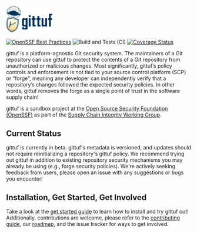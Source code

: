 <img src="https://raw.githubusercontent.com/gittuf/community/bd8b367fa91fab0fddaa1943e0131e90e04e6b10/artwork/PNG/gittuf_horizontal-color.png" alt="gittuf logo" width="25%"/>

[![OpenSSF Best Practices](https://www.bestpractices.dev/projects/7789/badge)](https://www.bestpractices.dev/projects/7789)
![Build and Tests (CI)](https://github.com/gittuf/gittuf/actions/workflows/ci.yml/badge.svg)
[![Coverage Status](https://coveralls.io/repos/github/gittuf/gittuf/badge.svg)](https://coveralls.io/github/gittuf/gittuf)

gittuf is a platform-agnostic Git security system. The maintainers of a Git
repository can use gittuf to protect the contents of a Git repository from
unauthorized or malicious changes. Most significantly, gittuf’s policy controls
and enforcement is not tied to your source control platform (SCP) or “forge”,
meaning any developer can independently verify that a repository’s changes
followed the expected security policies. In other words, gittuf removes the
forge as a single point of trust in the software supply chain!

gittuf is a sandbox project at the [Open Source Security Foundation (OpenSSF)]
as part of the [Supply Chain Integrity Working Group].

## Current Status

gittuf is currently in beta. gittuf's metadata is versioned, and updates should
not require reinitializing a repository's gittuf policy. We recommend trying out
gittuf in addition to existing repository security mechanisms you may already be
using (e.g., forge security policies). We're actively seeking feedback from
users, please open an issue with any suggestions or bugs you encounter!

## Installation, Get Started, Get Involved

Take a look at the [get started guide] to learn how to install and try gittuf
out! Additionally, contributions are welcome, please refer to the [contributing
guide], our [roadmap], and the issue tracker for ways to get involved.

[contributing guide]: /CONTRIBUTING.md
[roadmap]: /docs/roadmap.md
[Open Source Security Foundation (OpenSSF)]: https://openssf.org/
[Supply Chain Integrity Working Group]: https://github.com/ossf/wg-supply-chain-integrity
[get started guide]: /docs/get-started.md
